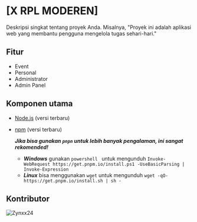 # [X RPL MODEREN]

Deskripsi singkat tentang proyek Anda. Misalnya, "Proyek ini adalah aplikasi web yang membantu pengguna mengelola tugas sehari-hari."

## Fitur

- Event 
- Personal
- Administrator
- Admin Panel

## Komponen utama

- [Node.js](https://nodejs.org/) (versi terbaru)
- [npm](https://www.npmjs.com/) (versi terbaru)
  
  ***Jika bisa gunakan ```pnpn``` untuk lebih banyak pengalaman, ini sangat rekomended!***
  - ***Windows*** gunakan ```powershell ``` untuk mengunduh
    ```Invoke-WebRequest https://get.pnpm.io/install.ps1 -UseBasicParsing | Invoke-Expression```
  - ***Linux*** bisa menggunakan ```wget``` untuk mengunduh
    ```wget -qO- https://get.pnpm.io/install.sh | sh -```

## Kontributor

![Zynxx24](https://avatars.githubusercontent.com/u/136204040?v=4)
